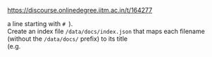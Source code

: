 https://discourse.onlinedegree.iitm.ac.in/t/164277

a line starting with <code># </code>).<br/>
Create an index file <code>/data/docs/index.json</code> that maps each filename (without the <code>/data/docs/</code> prefix) to its title<br/>
(e.g.